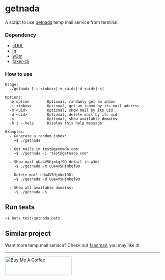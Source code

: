 # getnada

A script to use [getnada](https://getnada.com/) temp mail service from terminal.

### Dependency

- [cURL](https://curl.haxx.se/download.html)
- [jq](https://stedolan.github.io/jq/)
- [w3m](http://w3m.sourceforge.net/)
- [faker-cli](https://github.com/lestoni/faker-cli)

### How to use

```
Usage:
  ./getnada [-i <inbox>|-m <uid>|-d <uid>|-s]

Options:
  no option        Optional, randamly get an inbox
  -i <inbox>       Optional, get an inbox by its mail address
  -m <uid>         Optional, show mail by its uid
  -d <uid>         Optional, delete mail by its uid
  -s               Optional, show available domains
  -h | --help      Display this help message

Examples:
  - Generate a random inbox:
    ~$ ./getnada

  - Get mails in test@getnada.com:
    ~$ ./getnada -i 'test@getnada.com'

  - Show mail uUa4V5Hjmkqf9O detail in w3m:
    ~$ ./getnada -m uUa4V5Hjmkqf9O

  - Delete mail uUa4V5Hjmkqf9O:
    ~$ ./getnada -d uUa4V5Hjmkqf9O

  - Show all available domains:
    ~$ ./getnada -s
```

## Run tests

```
~$ bats test/getnada.bats
```

## Similar project

Want more temp mail service? Check out [1secmail](https://github.com/KevCui/1secmail), you may like it!

---

<a href="https://www.buymeacoffee.com/kevcui" target="_blank"><img src="https://cdn.buymeacoffee.com/buttons/v2/default-orange.png" alt="Buy Me A Coffee" height="60px" width="217px"></a>
